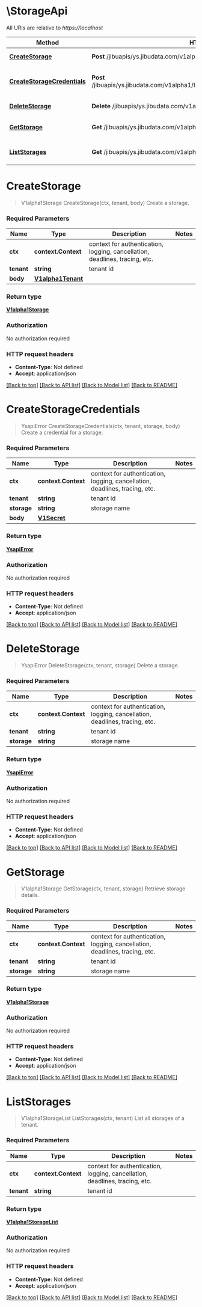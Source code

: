 # \StorageApi

All URIs are relative to *https://localhost*

Method | HTTP request | Description
------------- | ------------- | -------------
[**CreateStorage**](StorageApi.md#CreateStorage) | **Post** /jibuapis/ys.jibudata.com/v1alpha1/tenants/{tenant}/storages | Create a storage.
[**CreateStorageCredentials**](StorageApi.md#CreateStorageCredentials) | **Post** /jibuapis/ys.jibudata.com/v1alpha1/tenants/{tenant}/storages/{storage}/credentials | Create a credential for a storage.
[**DeleteStorage**](StorageApi.md#DeleteStorage) | **Delete** /jibuapis/ys.jibudata.com/v1alpha1/tenants/{tenant}/storages/{storage} | Delete a storage.
[**GetStorage**](StorageApi.md#GetStorage) | **Get** /jibuapis/ys.jibudata.com/v1alpha1/tenants/{tenant}/storages/{storage} | Retrieve storage details.
[**ListStorages**](StorageApi.md#ListStorages) | **Get** /jibuapis/ys.jibudata.com/v1alpha1/tenants/{tenant}/storages | List all storages of a tenant.


# **CreateStorage**
> V1alpha1Storage CreateStorage(ctx, tenant, body)
Create a storage.

### Required Parameters

Name | Type | Description  | Notes
------------- | ------------- | ------------- | -------------
 **ctx** | **context.Context** | context for authentication, logging, cancellation, deadlines, tracing, etc.
  **tenant** | **string**| tenant id | 
  **body** | [**V1alpha1Tenant**](V1alpha1Tenant.md)|  | 

### Return type

[**V1alpha1Storage**](v1alpha1.Storage.md)

### Authorization

No authorization required

### HTTP request headers

 - **Content-Type**: Not defined
 - **Accept**: application/json

[[Back to top]](#) [[Back to API list]](../README.md#documentation-for-api-endpoints) [[Back to Model list]](../README.md#documentation-for-models) [[Back to README]](../README.md)

# **CreateStorageCredentials**
> YsapiError CreateStorageCredentials(ctx, tenant, storage, body)
Create a credential for a storage.

### Required Parameters

Name | Type | Description  | Notes
------------- | ------------- | ------------- | -------------
 **ctx** | **context.Context** | context for authentication, logging, cancellation, deadlines, tracing, etc.
  **tenant** | **string**| tenant id | 
  **storage** | **string**| storage name | 
  **body** | [**V1Secret**](V1Secret.md)|  | 

### Return type

[**YsapiError**](ysapi.Error.md)

### Authorization

No authorization required

### HTTP request headers

 - **Content-Type**: Not defined
 - **Accept**: application/json

[[Back to top]](#) [[Back to API list]](../README.md#documentation-for-api-endpoints) [[Back to Model list]](../README.md#documentation-for-models) [[Back to README]](../README.md)

# **DeleteStorage**
> YsapiError DeleteStorage(ctx, tenant, storage)
Delete a storage.

### Required Parameters

Name | Type | Description  | Notes
------------- | ------------- | ------------- | -------------
 **ctx** | **context.Context** | context for authentication, logging, cancellation, deadlines, tracing, etc.
  **tenant** | **string**| tenant id | 
  **storage** | **string**| storage name | 

### Return type

[**YsapiError**](ysapi.Error.md)

### Authorization

No authorization required

### HTTP request headers

 - **Content-Type**: Not defined
 - **Accept**: application/json

[[Back to top]](#) [[Back to API list]](../README.md#documentation-for-api-endpoints) [[Back to Model list]](../README.md#documentation-for-models) [[Back to README]](../README.md)

# **GetStorage**
> V1alpha1Storage GetStorage(ctx, tenant, storage)
Retrieve storage details.

### Required Parameters

Name | Type | Description  | Notes
------------- | ------------- | ------------- | -------------
 **ctx** | **context.Context** | context for authentication, logging, cancellation, deadlines, tracing, etc.
  **tenant** | **string**| tenant id | 
  **storage** | **string**| storage name | 

### Return type

[**V1alpha1Storage**](v1alpha1.Storage.md)

### Authorization

No authorization required

### HTTP request headers

 - **Content-Type**: Not defined
 - **Accept**: application/json

[[Back to top]](#) [[Back to API list]](../README.md#documentation-for-api-endpoints) [[Back to Model list]](../README.md#documentation-for-models) [[Back to README]](../README.md)

# **ListStorages**
> V1alpha1StorageList ListStorages(ctx, tenant)
List all storages of a tenant.

### Required Parameters

Name | Type | Description  | Notes
------------- | ------------- | ------------- | -------------
 **ctx** | **context.Context** | context for authentication, logging, cancellation, deadlines, tracing, etc.
  **tenant** | **string**| tenant id | 

### Return type

[**V1alpha1StorageList**](v1alpha1.StorageList.md)

### Authorization

No authorization required

### HTTP request headers

 - **Content-Type**: Not defined
 - **Accept**: application/json

[[Back to top]](#) [[Back to API list]](../README.md#documentation-for-api-endpoints) [[Back to Model list]](../README.md#documentation-for-models) [[Back to README]](../README.md)

